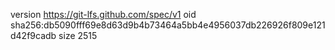 version https://git-lfs.github.com/spec/v1
oid sha256:db5090fff69e8d63d9b4b73464a5bb4e4956037db226926f809e121d42f9cadb
size 2515
